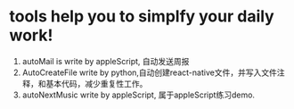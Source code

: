 # tools help you to simplfy your daily work!

1. autoMail 
    is write by appleScript, 自动发送周报
2. AutoCreateFile
	write by python,自动创建react-native文件，并写入文件注释，和基本代码，减少重复性工作。
3. autoNextMusic
	write by appleScript, 属于appleScript练习demo.